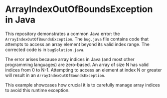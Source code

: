 # ArrayIndexOutOfBoundsException in Java

This repository demonstrates a common Java error: the `ArrayIndexOutOfBoundsException`.  The `bug.java` file contains code that attempts to access an array element beyond its valid index range.  The corrected code is in `bugSolution.java`.

The error arises because array indices in Java (and most other programming languages) are zero-based.  An array of size N has valid indices from 0 to N-1. Attempting to access an element at index N or greater will result in an `ArrayIndexOutOfBoundsException`. 

This example showcases how crucial it is to carefully manage array indices to avoid this runtime exception.